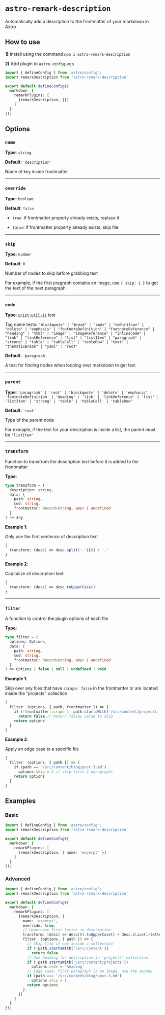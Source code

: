 # `astro-remark-description`

Automatically add a description to the frontmatter of your markdown in Astro

## How to use

**1)** Install using the command `npm i astro-remark-description`

**2)** Add plugin to `astro.config.mjs`

```ts
import { defineConfig } from 'astro/config';
import remarkDescription from 'astro-remark-description' 

export default defineConfig({
  markdown: {
    remarkPlugins: [
      [remarkDescription, {}]
    ]
  }
});
```

## Options

### `name`

**Type**: `string`

**Default**: `'description'`

Name of key inside frontmatter

---

### `override`

**Type**: `boolean`

**Default**: `false`

- `true`: if frontmatter property already exists, replace it

- `false`:  if frontmatter property already exists, skip file

---

### `skip`

**Type**: `number`

**Default**: `0`

Number of nodes to skip before grabbing text

For example, if the first pragraph contains an image, use  `{ skip: 1 }` to get the text of the next paragraph

---

### `node`

**Type**: [`unist-util-is`](https://github.com/syntax-tree/unist-util-is#test) test

Tag name tests: `"blockquote" | "break" | "code" | "definition" | "delete" | "emphasis" | "footnoteDefinition" | "footnoteReference" | "heading" | "html" | "image" | "imageReference" | "inlineCode" | "link" | "linkReference" | "list" | "listItem" | "paragraph" | "strong" | "table" | "tableCell" | "tableRow" | "text" | "thematicBreak" | "yaml" | "root"`

**Default**: `'paragraph'`

A test for finding nodes when looping over markdown to get text

---

### `parent`

**Type**: `'paragraph' | 'root' | 'blockquote' | 'delete' | 'emphasis' | 'footnoteDefinition' | 'heading' | 'link' | 'linkReference' | 'list' | 'listItem' | 'strong' | 'table' | 'tableCell' | 'tableRow'`

**Default**: `'root'`

Type of the parent node

For exmaple, if the text for your description is inside a list, the parent must be `'listItem'`

---

### `transform`

Function to transfrom the description text before it is added to the frontmatter

**Type**:

```ts
type transform = (
  description: string,
  data: {
    path: string,
    cwd: string,
    frontmatter: Record<string, any> | undefined
  }
) => any
```

**Example 1**:

Only use the first sentence of description text

```ts
{
  transform: (desc) => desc.split('.')[0] + '.'
}
```

**Example 2**:

Capitalize all description text

```ts
{
  transform: (desc) => desc.toUpperCase()
}
```

---

### `filter`

A function to control the plugin options of each file

**Type**:

```ts
type filter = (
  options: Options,
  data: {
    path: string,
    cwd: string,
    frontmatter: Record<string, any> | undefined
  }
) => Options | false | null | undefined | void
```

**Example 1**:

Skip over any files that have `scrape: false` in the frontmatter or are located inside the "projects" collection

```ts
{
  filter: (options, { path, frontmatter }) => {
    if (!frontmatter.scrape || path.startsWith('/src/content/projects'))
      return false // Return falsey value to skip
    return options
  }
}
```

**Example 2**:

Apply an edge case to a specific file

```ts
{
  filter: (options, { path }) => {
    if (path == '/src/content/blog/post-3.md')
      options.skip = 2 // skip first 2 paragraphs
    return options
  }
}
```

## Examples

### Basic

```ts
import { defineConfig } from 'astro/config';
import remarkDescription from 'astro-remark-description' 

export default defineConfig({
  markdown: {
    remarkPlugins: [
      [remarkDescription, { name: 'excerpt' }]
    ]
  }
});
```

### Advanced

```ts
import { defineConfig } from 'astro/config';
import remarkDescription from 'astro-remark-description' 

export default defineConfig({
  markdown: {
    remarkPlugins: [
      [remarkDescription, { 
        name: 'excerpt',
        override: true,
        // Uppercase first letter in description
        transform: (desc) => desc[0].toUpperCase() + desc.slice(1)letter,
        filter: (options, { path }) => {
          // Skip file if not inside a collection
          if (!path.startsWith('/src/content'))
            return false
          // Use heading for description in 'projects' collection
          if (!path.startsWith('/src/content/projects'))
            options.node = 'heading'
          // Edge case: first paragraph is an image, use the second
          if (path === '/src/content/blog/post-3.md')
            options.skip = 1
          return options
        },
      }]
    ]
  }
});
```
